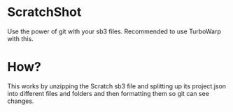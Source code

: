 # ScratchShot
Use the power of git with your sb3 files. Recommended to use TurboWarp with this. 

# How?
This works by unzipping the Scratch sb3 file and splitting up its project.json into different files and folders and then formatting them so git can see changes.
